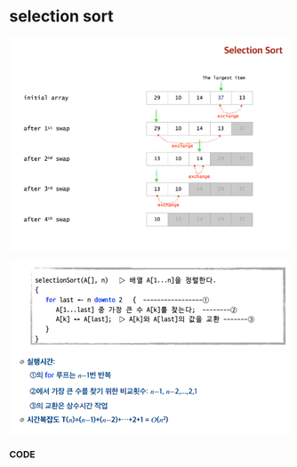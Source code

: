 # selection sort



![](../.gitbook/assets/image%20%2876%29.png)

![](../.gitbook/assets/image%20%2869%29.png)

### CODE

```text

```

